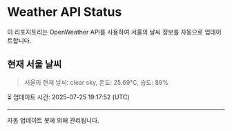 
# Weather API Status

이 리포지토리는 OpenWeather API를 사용하여 서울의 날씨 정보를 자동으로 업데이트합니다.

## 현재 서울 날씨
> 서울의 현재 날씨: clear sky, 온도: 25.69°C, 습도: 89%

⏳ 업데이트 시간: 2025-07-25 19:17:52 (UTC)

---
자동 업데이트 봇에 의해 관리됩니다.
